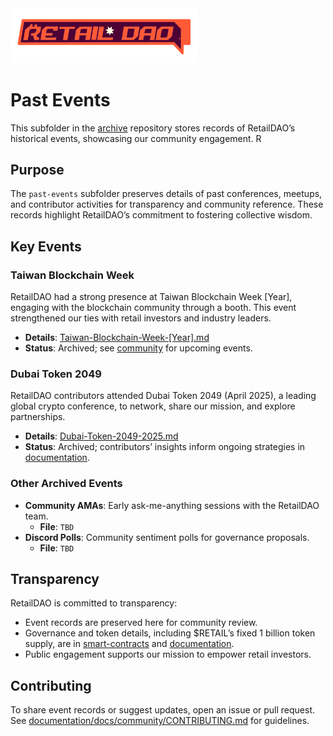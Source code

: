 <img src="https://raw.githubusercontent.com/RetailDAO/Docs/refs/heads/main/branding/logos/RD_logo_Ex_ver_Color_chipotle_variant.png" alt="Retail_DAO_logo" width="300">

# Past Events

This subfolder in the [archive](https://github.com/RetailDAO/archive) repository stores records of RetailDAO’s historical events, showcasing our community engagement. R

## Purpose
The `past-events` subfolder preserves details of past conferences, meetups, and contributor activities for transparency and community reference. These records highlight RetailDAO’s commitment to fostering collective wisdom.

## Key Events
### Taiwan Blockchain Week
RetailDAO had a strong presence at Taiwan Blockchain Week [Year], engaging with the blockchain community through a booth. This event strengthened our ties with retail investors and industry leaders.
- **Details**: [Taiwan-Blockchain-Week-[Year].md](Taiwan-Blockchain-Week-[Year].md)
- **Status**: Archived; see [community](https://github.com/RetailDAO/community) for upcoming events.

### Dubai Token 2049
RetailDAO contributors attended Dubai Token 2049 (April 2025), a leading global crypto conference, to network, share our mission, and explore partnerships.
- **Details**: [Dubai-Token-2049-2025.md](Dubai-Token-2049-2025.md)
- **Status**: Archived; contributors’ insights inform ongoing strategies in [documentation](https://github.com/RetailDAO/documentation).

### Other Archived Events
- **Community AMAs**: Early ask-me-anything sessions with the RetailDAO team.
  - **File**: `TBD`
- **Discord Polls**: Community sentiment polls for governance proposals.
  - **File**: `TBD`

## Transparency
RetailDAO is committed to transparency:
- Event records are preserved here for community review.
- Governance and token details, including $RETAIL’s fixed 1 billion token supply, are in [smart-contracts](https://github.com/RetailDAO/smart-contracts) and [documentation](https://github.com/RetailDAO/documentation).
- Public engagement supports our mission to empower retail investors.

## Contributing
To share event records or suggest updates, open an issue or pull request. See [documentation/docs/community/CONTRIBUTING.md](https://github.com/RetailDAO/documentation/blob/main/docs/community/CONTRIBUTING.md) for guidelines.
